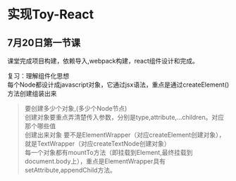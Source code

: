 # 实现Toy-React
## 7月20日第一节课
 课堂完成项目构建，依赖导入,webpack构建，react组件设计和完成。  

 复习：理解组件化思想  
  每个Node都设计成javascript对象，它通过jsx语法，重点是通过createElement()方法创建组装出来 
  > 要创建多少个对象,(多少个Node节点)  
  > 创建对象要重点弄清楚传入参数，分别是type,attribute,...children。对应那个哪些值  
  > 创建出来对象 要不是ElementWrapper（对应createElement创建对象），就是TextWrapper（对应createTextNode创建对象）  
  > 每一个对象都有mountTo方法（即挂载到Element,最终挂载到document.body上），重点是ElementWrapper具有setAttribute,appendChild方法。
  
  
  
 
